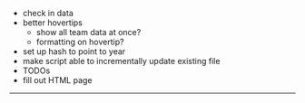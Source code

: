 - check in data
- better hovertips
  - show all team data at once?
  - formatting on hovertip?
- set up hash to point to year
- make script able to incrementally update existing file
- TODOs
- fill out HTML page

---
